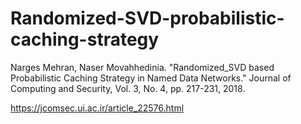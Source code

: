 # Randomized-SVD-probabilistic-caching-strategy



Narges Mehran, Naser Movahhedinia. "Randomized_SVD based Probabilistic Caching Strategy in Named Data Networks." Journal of Computing and Security, Vol. 3, No. 4, pp. 217-231, 2018.

https://jcomsec.ui.ac.ir/article_22576.html
